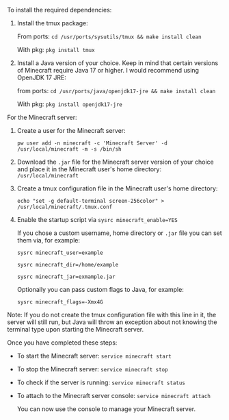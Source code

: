 To install the required dependencies:

1. Install the tmux package:

   From ports: `cd /usr/ports/sysutils/tmux && make install clean`

    With pkg: `pkg install tmux`

2. Install a Java version of your choice. Keep in mind that certain versions of Minecraft require Java 17 or higher. I would recommend using OpenJDK 17 JRE:

    from ports: `cd /usr/ports/java/openjdk17-jre && make install clean`

    With pkg: `pkg install openjdk17-jre`

For the Minecraft server:

1. Create a user for the Minecraft server:
 
    `pw user add -n minecraft -c 'Minecraft Server' -d /usr/local/minecraft -m -s /bin/sh`
  
2. Download the `.jar` file for the Minecraft server version of your choice and place it in the Minecraft user's home directory: `/usr/local/minecraft`

3. Create a tmux configuration file in the Minecraft user's home directory:
   
    `echo "set -g default-terminal screen-256color" > /usr/local/minecraft/.tmux.conf`

4. Enable the startup script via `sysrc minecraft_enable=YES`

   If you chose a custom username, home directory or `.jar` file you can set them via, for example:
   
   `sysrc minecraft_user=example`

   `sysrc minecraft_dir=/home/example`

   `sysrc minecraft_jar=exmample.jar`

   Optionally you can pass custom flags to Java, for example:

   `sysrc minecraft_flags=-Xmx4G`
   
Note: If you do not create the tmux configuration file with this line in it, the server will still run, but Java will throw an exception about not knowing the terminal type upon starting the Minecraft server.

Once you have completed these steps: 

- To start the Minecraft server: `service minecraft start`

- To stop the Minecraft server: `service minecraft stop`

- To check if the server is running: `service minecraft status`

- To attach to the Minecraft server console: `service minecraft attach`
  
  You can now use the console to manage your Minecraft server.
